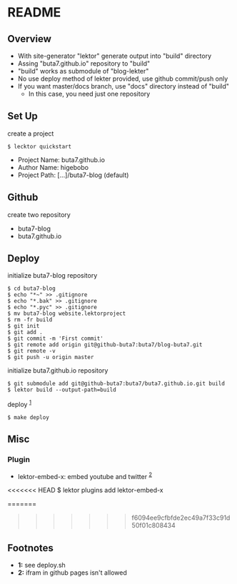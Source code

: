 <!-- -*- mode: markdown -*- coding: utf-8 -*- -->
# README

## Overview

* With site-generator "lektor" generate output into "build" directory
* Assing "buta7.github.io" repository to "build"
* "build" works as submodule of "blog-lekter"
* No use deploy method of lekter provided, use github commit/push only
* If you want master/docs branch, use "docs" directory instead of "build"
    - In this case, you need just one repository

## Set Up

create a project

    $ lecktor quickstart

* Project Name: buta7.github.io
* Author Name: higebobo
* Project Path: [...]/buta7-blog (default)

## Github

create two repository

* buta7-blog
* buta7.github.io
    
## Deploy

initialize buta7-blog repository

    $ cd buta7-blog
    $ echo "*~" >> .gitignore
    $ echo "*.bak" >> .gitignore
    $ echo "*.pyc" >> .gitignore
    $ mv buta7-blog website.lektorproject
    $ rm -fr build
    $ git init
    $ git add .
    $ git commit -m 'First commit'
    $ git remote add origin git@github-buta7:buta7/blog-buta7.git
    $ git remote -v
    $ git push -u origin master

initialize buta7.github.io repository

    $ git submodule add git@github-buta7:buta7/buta7.github.io.git build
    $ lektor build --output-path=build

deploy <sup id="a1">[1](#f1)</sup>

	$ make deploy

## Misc

### Plugin

* lektor-embed-x: embed youtube and twitter <sup id="a2">[2](#f2)</sup>

<<<<<<< HEAD
        $ lektor plugins add lektor-embed-x

=======
>>>>>>> f6094ee9cfbfde2ec49a7f33c91d50f01c808434
## Footnotes

* <b id="f1">1:</b> see deploy.sh
* <b id="f2">2:</b> ifram in github pages isn't allowed
